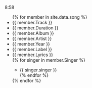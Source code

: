 8:58
<ul>
{% for member in site.data.song %}
  <li>{{ member.Track }}</li>
  <li>{{ member.Duration }}</li>
  <li>{{ member.Album }}</li>
  <li>{{ member.Artist }}</li>
  <li>{{ member.Year }}</li>
  <li>{{ member.Label }}</li>
  <li>{{ member.Lyrics }}</li>
  {% for singer in member.Singer %}
  <ul>
    <li>{{ singer.singer }}</li>
  {% endfor %}
  </ul>
{% endfor %}
</ul>
